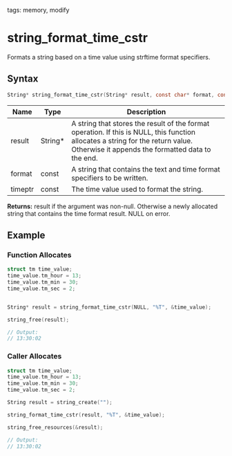 tags: memory, modify

# string_format_time_cstr

Formats a string based on a time value using strftime format specifiers.

## Syntax

```c
String* string_format_time_cstr(String* result, const char* format, const struct tm* timeptr);
```

| Name | Type | Description |
| --- | --- | --- |
| result | String* | A string that stores the result of the format operation. If this is NULL, this function allocates a string for the return value. Otherwise it appends the formatted data to the end. |
| format | const |  A string that contains the text and time format specifiers to be written. |
| timeptr | const | The time value used to format the string. |

**Returns:** result if the argument was non-null. Otherwise a newly allocated string that contains the time format result. NULL on error.

## Example

### Function Allocates

```c
struct tm time_value;
time_value.tm_hour = 13;
time_value.tm_min = 30;
time_value.tm_sec = 2;


String* result = string_format_time_cstr(NULL, "%T", &time_value);

string_free(result);

// Output:
// 13:30:02
```

### Caller Allocates

```c
struct tm time_value;
time_value.tm_hour = 13;
time_value.tm_min = 30;
time_value.tm_sec = 2;

String result = string_create("");

string_format_time_cstr(result, "%T", &time_value);

string_free_resources(&result);

// Output:
// 13:30:02
```